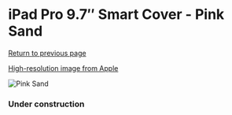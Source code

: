 # iPad Pro 9.7″ Smart Cover - Pink Sand

[Return to previous page](/ipad_pro97)

[High-resolution image from Apple](https://store.storeimages.cdn-apple.com/8756/as-images.apple.com/is/MNN92?wid=4500&hei=4500&fmt=png)

<div style="width: 384px"><img src="/everypreview/MNN92.png" alt="Pink Sand"></div>

### Under construction
